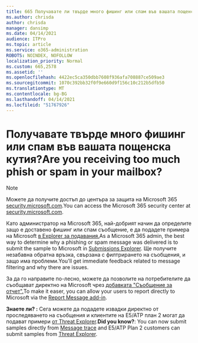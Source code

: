 ```yaml
---
title: 665 Получавате ли твърде много фишинг или спам във вашата пощенска кутия?
ms.author: chrisda
author: chrisda
manager: dansimp
ms.date: 04/14/2021
audience: ITPro
ms.topic: article
ms.service: o365-administration
ROBOTS: NOINDEX, NOFOLLOW
localization_priority: Normal
ms.custom: 665,2578
ms.assetid: ''
ms.openlocfilehash: 4422ec5ca350dbb7608f936afa708887ce509ae3
ms.sourcegitcommit: 1070c392bb32f0f9e660d9f156c10c212b5dfb50
ms.translationtype: MT
ms.contentlocale: bg-BG
ms.lasthandoff: 04/14/2021
ms.locfileid: "51767926"
---
```

# <a name="are-you-receiving-too-much-phish-or-spam-in-your-mailbox"></a><span data-ttu-id="4d505-102">Получавате твърде много фишинг или спам във вашата пощенска кутия?</span><span class="sxs-lookup"><span data-stu-id="4d505-102">Are you receiving too much phish or spam in your mailbox?</span></span>

> [!NOTE]
> <span data-ttu-id="4d505-103">Можете да получите достъп до центъра за защита на Microsoft 365 [security.microsoft.com](https://security.microsoft.com).</span><span class="sxs-lookup"><span data-stu-id="4d505-103">You can access the Microsoft 365 security center at [security.microsoft.com](https://security.microsoft.com).</span></span>

<span data-ttu-id="4d505-104">Като администратор на Microsoft 365, най-добрият начин да определите защо е доставено фишинг или спам съобщение, е да подадете примера на Microsoft [в Explorer за подавания.](https://security.microsoft.com/reportsubmission)</span><span class="sxs-lookup"><span data-stu-id="4d505-104">As a Microsoft 365 admin, the best way to determine why a phishing or spam message was delivered is to submit the sample to Microsoft in [Submissions Explorer](https://security.microsoft.com/reportsubmission).</span></span> <span data-ttu-id="4d505-105">Ще получите незабавна обратна връзка, свързана с филтрирането на съобщения, и защо има проблеми.</span><span class="sxs-lookup"><span data-stu-id="4d505-105">You'll get immediate feedback related to message filtering and why there are issues.</span></span>

<span data-ttu-id="4d505-106">За да го направите по-лесно, можете да позволите на потребителите да съобщават директно на Microsoft чрез [добавката "Съобщение за отчет".](https://appsource.microsoft.com/product/office/WA104381180?src=office&tab=Overview)</span><span class="sxs-lookup"><span data-stu-id="4d505-106">To make it easer, you can allow your users to report directly to Microsoft via the [Report Message add-in](https://appsource.microsoft.com/product/office/WA104381180?src=office&tab=Overview).</span></span>

<span data-ttu-id="4d505-107">**Знаете ли? :** Сега можете да [](https://security.microsoft.com/messagetrace) подадете извадки директно от проследяването на съобщения и клиентите на E5/ATP план 2 могат да подават примери [от Threat Explorer](https://docs.microsoft.com/microsoft-365/security/office-365-security/threat-explorer).</span><span class="sxs-lookup"><span data-stu-id="4d505-107">**Did you know?**: You can now submit samples directly from [Message trace](https://security.microsoft.com/messagetrace) and E5/ATP Plan 2 customers can submit samples from [Threat Explorer](https://docs.microsoft.com/microsoft-365/security/office-365-security/threat-explorer).</span></span>
